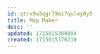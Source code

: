 ```yaml
---
id: qtrx9w3qgr79mz7qvlmy0y5
title: Map Maker
desc: ''
updated: 1715015380894
created: 1715015376210
---
```

